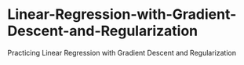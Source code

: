 # Linear-Regression-with-Gradient-Descent-and-Regularization
Practicing Linear Regression with Gradient Descent and Regularization

